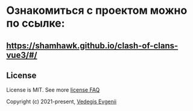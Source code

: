 # Ознакомиться с проектом можно по ссылке:
## https://shamhawk.github.io/clash-of-clans-vue3/#/

## License

License is MIT. See more [license FAQ](./LICENSE)

Copyright (c) 2021-present, [Vedegis Evgenii](https://github.com/vedees)
